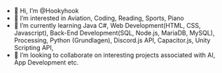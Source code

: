 - 👋 Hi, I’m @Hookyhook
- 👀 I’m interested in Aviation, Coding, Reading, Sports, Piano
- 🌱 I’m currently learning Java
C#,
Web Development(HTML, CSS, Javascript),
Back-End Development(SQL, Node.js, MariaDB, MySQL),
Processing,
Python (Grundlagen),
Discord.js API,
Capacitor.js,
Unity Scripting API, 
- 💞️ I’m looking to collaborate on interesting projects associated with AI, App Development etc.

<!---
Hookyhook/Hookyhook is a ✨ special ✨ repository because its `README.md` (this file) appears on your GitHub profile.
You can click the Preview link to take a look at your changes.
--->
